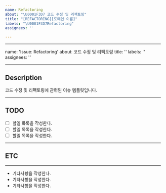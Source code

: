 ```yaml
---
name: Refactoring
about: "\U0001F3D7️ 코드 수정 및 리펙토링"
title: "[REFACTORING][도메인 이름]"
labels: "\U0001F3D7️Refactoring"
assignees: ''

---
```


---
name: 'Issue: Refactoring'
about: 코드 수정 및 리펙토링
title: ''
labels: ''
assignees: ''

---

## Description
코드 수정 및 리펙토링에 관련된 이슈 템플릿입니다.


---

## TODO
- [ ]  할일 목록을 작성한다.
- [ ]  할일 목록을 작성한다.
- [ ]  할일 목록을 작성한다.

---

## ETC

---
* 기타사항을 작성한다.
* 기타사항을 작성한다.
* 기타사항을 작성한다.
